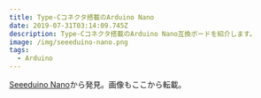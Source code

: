 ```yaml
---
title: Type-Cコネクタ搭載のArduino Nano
date: 2019-07-31T03:14:09.745Z
description: Type-Cコネクタ搭載のArduino Nano互換ボードを紹介します。
image: /img/seeeduino-nano.png
tags:
  - Arduino
---
```

[Seeeduino Nano](https://www.seeedstudio.com/Seeeduino-Nano-p-4111.html)から発見。画像もここから転載。
